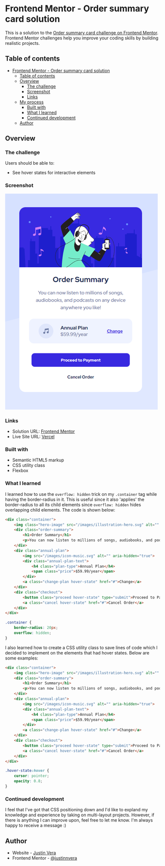 # Frontend Mentor - Order summary card solution

This is a solution to the [Order summary card challenge on Frontend Mentor](https://www.frontendmentor.io/challenges/order-summary-component-QlPmajDUj). Frontend Mentor challenges help you improve your coding skills by building realistic projects. 

## Table of contents

- [Frontend Mentor - Order summary card solution](#frontend-mentor---order-summary-card-solution)
  - [Table of contents](#table-of-contents)
  - [Overview](#overview)
    - [The challenge](#the-challenge)
    - [Screenshot](#screenshot)
    - [Links](#links)
  - [My process](#my-process)
    - [Built with](#built-with)
    - [What I learned](#what-i-learned)
    - [Continued development](#continued-development)
  - [Author](#author)

## Overview

### The challenge

Users should be able to:

- See hover states for interactive elements

### Screenshot

![](screenshot.png)

### Links

- Solution URL: [Frontend Mentor](https://www.frontendmentor.io/challenges/order-summary-component-QlPmajDUj/hub/order-summary-component-css-flexbox-CUbgRVwqcd)
- Live Site URL: [Vercel](https://order-summary-component-arjjkq0yg-justinnvera.vercel.app)

### Built with

- Semantic HTML5 markup
- CSS utility class
- Flexbox

### What I learned

I learned how to use the `overflow: hidden` trick on my `.container` tag while having the border-radius in it. This is useful since it also 'applies' the border-radius to all its child elements since `overflow: hidden` hides overlapping child elements. The code is shown below:

```html
<div class="container">
    <img class="hero-image" src="/images/illustration-hero.svg" alt="" aria-hidden="true">
    <div class="order-summary">
        <h1>Order Summary</h1>
        <p>You can now listen to millions of songs, audiobooks, and podcasts on any device anywhere you like!</p>    
    </div>
    <div class="annual-plan">
        <img src="/images/icon-music.svg" alt="" aria-hidden="true">
        <div class="annual-plan-text">
            <h4 class="plan-type">Annual Plan</h4>
            <span class="price">$59.99/year</span>
        </div>
        <a class="change-plan hover-state" href="#">Change</a>
    </div>
    <div class="checkout">
        <button class="proceed hover-state" type="submit">Proceed to Payment</button>
        <a class="cancel hover-state" href="#">Cancel Order</a>
    </div>
</div>
```
```css
.container {
    border-radius: 20px;
    overflow: hidden;
}
```
I also learned how to create a CSS utility class to save lines of code which I decided to implement on the elements that had hover states. Below are some examples:

```html
<div class="container">
    <img class="hero-image" src="/images/illustration-hero.svg" alt="" aria-hidden="true">
    <div class="order-summary">
        <h1>Order Summary</h1>
        <p>You can now listen to millions of songs, audiobooks, and podcasts on any device anywhere you like!</p>    
    </div>
    <div class="annual-plan">
        <img src="/images/icon-music.svg" alt="" aria-hidden="true">
        <div class="annual-plan-text">
            <h4 class="plan-type">Annual Plan</h4>
            <span class="price">$59.99/year</span>
        </div>
        <a class="change-plan hover-state" href="#">Change</a>
    </div>
    <div class="checkout">
        <button class="proceed hover-state" type="submit">Proceed to Payment</button>
        <a class="cancel hover-state" href="#">Cancel Order</a>
    </div>
</div>
```
```css
.hover-state:hover {
    cursor: pointer;
    opacity: 0.8;
}
```

### Continued development

I feel that I've got that CSS positioning down and I'd like to expland my knowledge and experience by taking on multi-layout projects. However, if there is anything I can improve upon, feel free to let me know. I'm always happy to receive a message :)

## Author

- Website - [Justin Vera](https://www.justinvera.com)
- Frontend Mentor - [@justinnvera](https://www.frontendmentor.io/profile/justinnvera)
